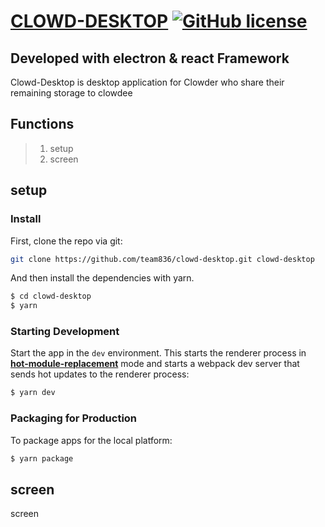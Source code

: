 [CLOWD-DESKTOP](https://team836.github.io/)
[![GitHub license](https://img.shields.io/badge/license-MIT-blue.svg)](https://github.com/facebook/react/blob/master/LICENSE)
==============

## Developed with electron & react Framework

Clowd-Desktop is desktop application for Clowder who share their remaining storage to clowdee

## Functions

> 1.  setup
> 2.  screen

## setup

### Install

First, clone the repo via git:

```bash
git clone https://github.com/team836/clowd-desktop.git clowd-desktop
```

And then install the dependencies with yarn.

```bash
$ cd clowd-desktop
$ yarn
```

### Starting Development

Start the app in the `dev` environment. This starts the renderer process in [**hot-module-replacement**](https://webpack.js.org/guides/hmr-react/) mode and starts a webpack dev server that sends hot updates to the renderer process:

```bash
$ yarn dev
```

### Packaging for Production

To package apps for the local platform:

```bash
$ yarn package
```

## screen

screen

